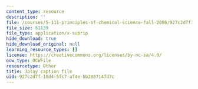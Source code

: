 ```yaml
---
content_type: resource
description: ''
file: /courses/5-111-principles-of-chemical-science-fall-2008/927c2d7f18d45fc7af4ebb208714fd7c_pAuRZr0AHhI.vtt
file_size: 61139
file_type: application/x-subrip
hide_download: true
hide_download_original: null
learning_resource_types: []
license: https://creativecommons.org/licenses/by-nc-sa/4.0/
ocw_type: OCWFile
resourcetype: Other
title: 3play caption file
uid: 927c2d7f-18d4-5fc7-af4e-bb208714fd7c
---
```

